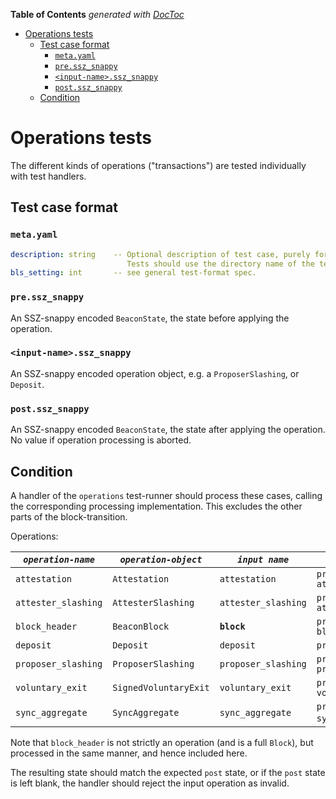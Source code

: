 <!-- START doctoc generated TOC please keep comment here to allow auto update -->
<!-- DON'T EDIT THIS SECTION, INSTEAD RE-RUN doctoc TO UPDATE -->
**Table of Contents**  *generated with [DocToc](https://github.com/thlorenz/doctoc)*

- [Operations tests](#operations-tests)
  - [Test case format](#test-case-format)
    - [`meta.yaml`](#metayaml)
    - [`pre.ssz_snappy`](#pressz_snappy)
    - [`<input-name>.ssz_snappy`](#input-namessz_snappy)
    - [`post.ssz_snappy`](#postssz_snappy)
  - [Condition](#condition)

<!-- END doctoc generated TOC please keep comment here to allow auto update -->

# Operations tests

The different kinds of operations ("transactions") are tested individually with test handlers.

## Test case format

### `meta.yaml`

```yaml
description: string    -- Optional description of test case, purely for debugging purposes.
                          Tests should use the directory name of the test case as identifier, not the description.
bls_setting: int       -- see general test-format spec.
```

### `pre.ssz_snappy`

An SSZ-snappy encoded `BeaconState`, the state before applying the operation.

### `<input-name>.ssz_snappy`

An SSZ-snappy encoded operation object, e.g. a `ProposerSlashing`, or `Deposit`.

### `post.ssz_snappy`

An SSZ-snappy encoded `BeaconState`, the state after applying the operation. No value if operation processing is aborted.


## Condition

A handler of the `operations` test-runner should process these cases,
 calling the corresponding processing implementation.
This excludes the other parts of the block-transition.

Operations:

| *`operation-name`*      | *`operation-object`*  | *`input name`*       | *`processing call`*                                             |
|-------------------------|-----------------------|----------------------|-----------------------------------------------------------------|
| `attestation`           | `Attestation`         | `attestation`        | `process_attestation(state, attestation)`                       |
| `attester_slashing`     | `AttesterSlashing`    | `attester_slashing`  | `process_attester_slashing(state, attester_slashing)`           |
| `block_header`          | `BeaconBlock`         | **`block`**          | `process_block_header(state, block)`                            |
| `deposit`               | `Deposit`             | `deposit`            | `process_deposit(state, deposit)`                               |
| `proposer_slashing`     | `ProposerSlashing`    | `proposer_slashing`  | `process_proposer_slashing(state, proposer_slashing)`           |
| `voluntary_exit`        | `SignedVoluntaryExit` | `voluntary_exit`     | `process_voluntary_exit(state, voluntary_exit)`                 |
| `sync_aggregate`        | `SyncAggregate`       | `sync_aggregate`     | `process_sync_committee(state, sync_aggregate)` (new in Altair) |

Note that `block_header` is not strictly an operation (and is a full `Block`), but processed in the same manner, and hence included here.

The resulting state should match the expected `post` state, or if the `post` state is left blank,
 the handler should reject the input operation as invalid.
